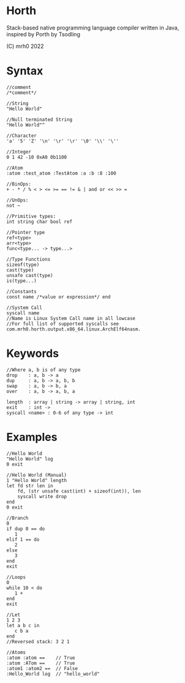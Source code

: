 # Horth
 Stack-based native programming language compiler written in Java, inspired by Porth by Tsodling
 
 (C) mrh0 2022

# Syntax
```
//comment
/*comment*/
```
```
//String
"Hello World"

//Null terminated String
"Hello World"^

//Character
'a' '5' 'Z' '\n' '\r' '\r' '\0' '\\' '\''

//Integer
0 1 42 -10 0xA0 0b1100

//Atom
:atom :test_atom :TestAtom :a :b :8 :100

```
```
//BinOps:
+ - * / % < > <= >= == != & | and or << >> =

//UnOps:
not ~
```
```
//Primitive types:
int string char bool ref

//Pointer type
ref<type>
arr<type>
func<type... -> type...>

//Type Functions
sizeof(type)
cast(type)
unsafe cast(type)
is(type...)
```
```
//Constants
const name /*value or expression*/ end
```
```
//System Call
syscall name 
//Name is Linux System Call name in all lowcase
//For full list of supported syscalls see com.mrh0.horth.output.x86_64.linux.ArchElf64nasm.
```

# Keywords

```
//Where a, b is of any type
drop    : a, b -> a
dup     : a, b -> a, b, b
swap    : a, b -> b, a
over    : a, b -> a, b, a

length  : array | string -> array | string, int
exit    : int -> 
syscall <name> : 0-6 of any type -> int
```

# Examples

```
//Hello World
"Hello World" log
0 exit

//Hello World (Manual)
1 "Hello World" length
let fd str len in
    fd, (str unsafe cast(int) + sizeof(int)), len
    syscall write drop
end
0 exit
```

```
//Branch
0
if dup 0 == do
   1
elif 1 == do
   2
else
   3
end
exit
```

```
//Loops
0
while 10 < do
   1 +
end
exit
```

```
//Let
1 2 3
let a b c in
   c b a
end
//Reversed stack: 3 2 1
```

```
//Atoms
:atom :atom ==    // True
:atom :ATom ==    // True
:atom1 :atom2 ==  // False
:Hello_World log  // "hello_world"
```
